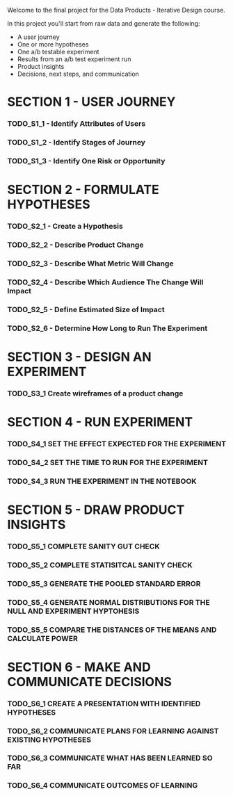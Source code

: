 Welcome to the final project for the Data Products - Iterative Design course.

In this project you'll start from raw data and generate the following:

* A user journey  
* One or more hypotheses  
* One a/b testable experiment  
* Results from an a/b test experiment run  
* Product insights  
* Decisions, next steps, and communication  


# SECTION 1 - USER JOURNEY

### TODO_S1_1 - Identify Attributes of Users
### TODO_S1_2 - Identify Stages of Journey
### TODO_S1_3 - Identify One Risk or Opportunity


# SECTION 2 - FORMULATE HYPOTHESES

### TODO_S2_1 - Create a Hypothesis 
### TODO_S2_2 - Describe Product Change
### TODO_S2_3 - Describe What Metric Will Change
### TODO_S2_4 - Describe Which Audience The Change Will Impact
### TODO_S2_5 - Define Estimated Size of Impact
### TODO_S2_6 - Determine How Long to Run The Experiment

# SECTION 3 - DESIGN AN EXPERIMENT

### TODO_S3_1 Create wireframes of a product change


# SECTION 4 - RUN EXPERIMENT

### TODO_S4_1 SET THE EFFECT EXPECTED FOR THE EXPERIMENT
### TODO_S4_2 SET THE TIME TO RUN FOR THE EXPERIMENT
### TODO_S4_3 RUN THE EXPERIMENT IN THE NOTEBOOK

# SECTION 5 - DRAW PRODUCT INSIGHTS

### TODO_S5_1 COMPLETE SANITY GUT CHECK
### TODO_S5_2 COMPLETE STATISITCAL SANITY CHECK
### TODO_S5_3 GENERATE THE POOLED STANDARD ERROR
### TODO_S5_4 GENERATE NORMAL DISTRIBUTIONS FOR THE NULL AND EXPERIMENT HYPTOHESIS
### TODO_S5_5 COMPARE THE DISTANCES OF THE MEANS AND CALCULATE POWER

# SECTION 6 - MAKE AND COMMUNICATE DECISIONS

### TODO_S6_1 CREATE A PRESENTATION WITH IDENTIFIED HYPOTHESES
### TODO_S6_2 COMMUNICATE PLANS FOR LEARNING AGAINST EXISTING HYPOTHESES
### TODO_S6_3 COMMUNICATE WHAT HAS BEEN LEARNED SO FAR
### TODO_S6_4 COMMUNICATE OUTCOMES OF LEARNING